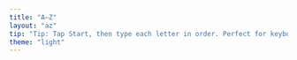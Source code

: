 ```yaml
---
title: "A–Z"
layout: "az"
tip: "Tip: Tap Start, then type each letter in order. Perfect for keyboard warm-ups."
theme: "light"
---
```

